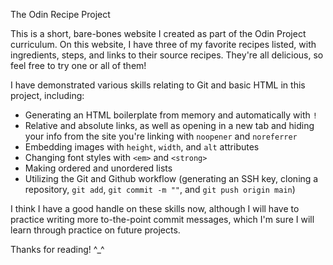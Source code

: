 The Odin Recipe Project

This is a short, bare-bones website I created as part of the Odin Project curriculum. On this website, I have three of my favorite recipes listed, with ingredients, steps, and links to their source recipes. They're all delicious, so feel free to try one or all of them!

I have demonstrated various skills relating to Git and basic HTML in this project, including:
* Generating an HTML boilerplate from memory and automatically with `!`
* Relative and absolute links, as well as opening in a new tab and hiding your info from the site you're linking with `noopener` and `noreferrer`
* Embedding images with `height`, `width`, and `alt` attributes
* Changing font styles with `<em>` and `<strong>`
* Making ordered and unordered lists
* Utilizing the Git and Github workflow (generating an SSH key, cloning a repository, `git add`, `git commit -m ""`, and `git push origin main`)

I think I have a good handle on these skills now, although I will have to practice writing more to-the-point commit messages, which I'm sure I will learn through practice on future projects.

Thanks for reading! ^_^